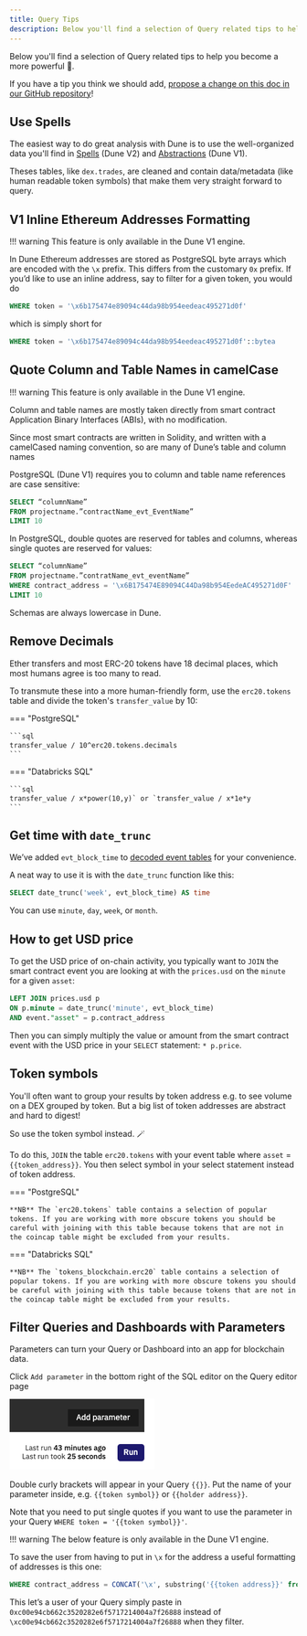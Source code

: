```yaml
---
title: Query Tips
description: Below you'll find a selection of Query related tips to help you become a more powerful 🧙.
---
```


Below you'll find a selection of Query related tips to help you become a more powerful 🧙.

If you have a tip you think we should add, [propose a change on this doc in our GitHub repository](https://github.com/duneanalytics/docs/edit/master/docs/features/queries/tips.md)!

## Use Spells

The easiest way to do great analysis with Dune is to use the well-organized data you'll find in [Spells](../../tables/spells.md) (Dune V2) and [Abstractions](../../tables/v1/abstractions/index.md) (Dune V1).

Theses tables, like `dex.trades`, are cleaned and contain data/metadata (like human readable token symbols) that make them very straight forward to query.

## V1 Inline Ethereum Addresses Formatting

!!! warning
    This feature is only available in the Dune V1 engine.

In Dune Ethereum addresses are stored as PostgreSQL byte arrays which are encoded with the `\x` prefix. This differs from the customary `0x` prefix. If you’d like to use an inline address, say to filter for a given token, you would do

```sql
WHERE token = '\x6b175474e89094c44da98b954eedeac495271d0f'
```

which is simply short for

```sql
WHERE token = '\x6b175474e89094c44da98b954eedeac495271d0f'::bytea
```

## Quote Column and Table Names in camelCase

!!! warning
    This feature is only available in the Dune V1 engine.

Column and table names are mostly taken directly from smart contract Application Binary Interfaces (ABIs), with no modification.

Since most smart contracts are written in Solidity, and written with a camelCased naming convention, so are many of Dune’s table and column names

PostgreSQL (Dune V1) requires you to column and table name references are case sensitive:

```sql
SELECT “columnName”
FROM projectname.”contractName_evt_EventName”
LIMIT 10
```

In PostgreSQL, double quotes are reserved for tables and columns, whereas single quotes are reserved for values:

```sql
SELECT “columnName”
FROM projectname.”contratName_evt_eventName”
WHERE contract_address = '\x6B175474E89094C44Da98b954EedeAC495271d0F'
LIMIT 10
```

Schemas are always lowercase in Dune.

## Remove Decimals

Ether transfers and most ERC-20 tokens have 18 decimal places, which most humans agree is too many to read.

To transmute these into a more human-friendly form, use the `erc20.tokens` table and divide the token's `transfer_value` by 10:

=== "PostgreSQL"

    ```sql
    transfer_value / 10^erc20.tokens.decimals
    ```

=== "Databricks SQL"

    ```sql
    transfer_value / x*power(10,y)` or `transfer_value / x*1e*y
    ```

## Get time with `date_trunc`

We’ve added `evt_block_time` to [decoded event tables](../../tables/decoded.md) for your convenience. 

A neat way to use it is with the `date_trunc` function like this:

```sql
SELECT date_trunc('week', evt_block_time) AS time
```

You can use `minute`, `day`, `week`, or `month`.

## How to get USD price

To get the USD price of on-chain activity, you typically want to `JOIN` the smart contract event you are looking at with the `prices.usd` on the `minute` for a given `asset`:

```sql
LEFT JOIN prices.usd p 
ON p.minute = date_trunc('minute', evt_block_time)
AND event."asset" = p.contract_address
```

Then you can simply multiply the value or amount from the smart contract event with the USD price in your `SELECT` statement: `* p.price`.

## Token symbols

You'll often want to group your results by token address e.g. to see volume on a DEX grouped by token. But a big list of token addresses are abstract and hard to digest!

So use the token symbol instead. 🪄

To do this, `JOIN` the table `erc20.tokens` with your event table where `asset` = `{{token_address}}`. You then select symbol in your select statement instead of token address.

=== "PostgreSQL"

    **NB** The `erc20.tokens` table contains a selection of popular tokens. If you are working with more obscure tokens you should be careful with joining with this table because tokens that are not in the coincap table might be excluded from your results.

=== "Databricks SQL"

    **NB** The `tokens_blockchain.erc20` table contains a selection of popular tokens. If you are working with more obscure tokens you should be careful with joining with this table because tokens that are not in the coincap table might be excluded from your results.

## Filter Queries and Dashboards with Parameters

Parameters can turn your Query or Dashboard into an app for blockchain data.

Click `Add parameter` in the bottom right of the SQL editor on the Query editor page

![Add parameter](images/add-parameter.png)

Double curly brackets will appear in your Query `{{}}`. Put the name of your parameter inside, e.g. `{{token symbol}}` or `{{holder address}}`.

Note that you need to put single quotes if you want to use the parameter in your Query `WHERE token = '{{token symbol}}'`.

!!! warning
    The below feature is only available in the Dune V1 engine.

To save the user from having to put in `\x` for the address a useful formatting of addresses is this one:

```sql
WHERE contract_address = CONCAT('\x', substring('{{token address}}' from 3))::bytea
```

This let’s a user of your Query simply paste in `0xc00e94cb662c3520282e6f5717214004a7f26888` instead of `\xc00e94cb662c3520282e6f5717214004a7f26888` when they filter.
